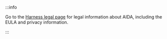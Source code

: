 :::info

Go to the [Harness legal page](https://www.harness.io/legal) for legal information about AIDA, including the EULA and privacy information.

:::